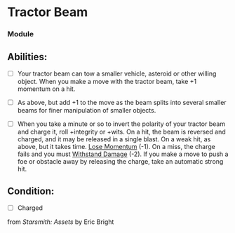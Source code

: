 # Tractor Beam
### Module


## Abilities:


- [ ] Your tractor beam can tow a smaller vehicle, asteroid or other willing object. When you make a move with the tractor beam, take +1 momentum on a hit.

- [ ] As above, but add +1 to the move as the beam splits into several smaller beams for finer manipulation of smaller objects.

- [ ] When you take a minute or so to invert the polarity of your tractor beam and charge it, roll +integrity or +wits. On a hit, the beam is reversed and charged, and it may be released in a single blast. On a weak hit, as above, but it takes time. [Lose Momentum](Moves/Suffer/Lose_Momentum) (-1). On a miss, the charge fails and you must [Withstand Damage](Moves/Suffer/Withstand_Damage) (-2). If you make a move to push a foe or obstacle away by releasing the charge, take an automatic strong hit.


## Condition:
- [ ] Charged

from *Starsmith: Assets* by Eric Bright